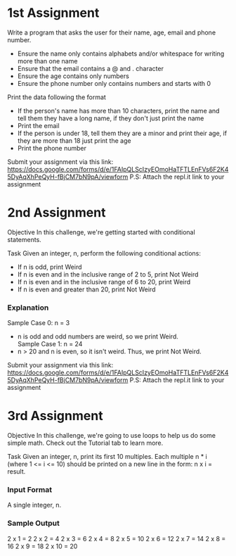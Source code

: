 # 1st Assignment

Write a program that asks the user for their name, age, email and phone number.

* Ensure the name only contains alphabets and/or whitespace for writing more than one name
* Ensure that the email contains a @ and . character
* Ensure the age contains only numbers
* Ensure the phone number only contains numbers and starts with 0

Print the data following the format
* If the person's name has more than 10 characters, print the name and tell them they have a long name, if they don't just print the name
* Print the email
* If the person is under 18, tell them they are a minor and print their age, if they are more than 18 just print the age
* Print the phone number

Submit your assignment via this link: 
https://docs.google.com/forms/d/e/1FAIpQLScIzyEOmoHaTFTLEnFVs6F2K45DyAqXhPeQyH-fBjCM7bN9pA/viewform
P.S: Attach the repl.it link to your assignment</br>

# 2nd Assignment

Objective
In this challenge, we're getting started with conditional statements.

Task
Given an integer, n, perform the following conditional actions:

* If n is odd, print Weird</br>
* If n is even and in the inclusive range of 2 to 5, print Not Weird</br>
* If n is even and in the inclusive range of 6 to 20, print Weird</br>
* If n is even and greater than 20, print Not Weird</br>

### Explanation

Sample Case 0: n = 3</br>
 * n is odd and odd numbers are weird, so we print Weird.</br>
Sample Case 1: n = 24</br>
 * n  > 20 and n is even, so it isn't weird. Thus, we print Not Weird.</br>
 
 Submit your assignment via this link: 
https://docs.google.com/forms/d/e/1FAIpQLScIzyEOmoHaTFTLEnFVs6F2K45DyAqXhPeQyH-fBjCM7bN9pA/viewform
P.S: Attach the repl.it link to your assignment</br>

# 3rd Assignment 

Objective
In this challenge, we're going to use loops to help us do some simple math. Check out the Tutorial tab to learn more.

Task
Given an integer, n, print its first 10 multiples. Each multiple n * i (where 1 <= i <= 10) should be printed on a new line in the form: n x i = result.

### Input Format

A single integer, n.



### Sample Output

2 x 1 = 2
2 x 2 = 4
2 x 3 = 6
2 x 4 = 8
2 x 5 = 10
2 x 6 = 12
2 x 7 = 14
2 x 8 = 16
2 x 9 = 18
2 x 10 = 20

